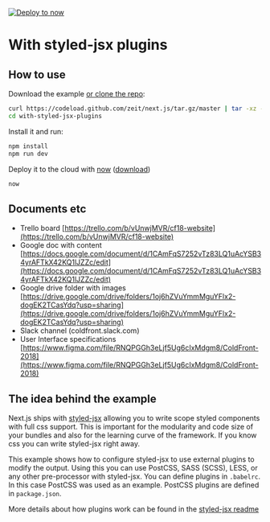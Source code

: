 [![Deploy to now](https://deploy.now.sh/static/button.svg)](https://deploy.now.sh/?repo=https://github.com/zeit/next.js/tree/master/examples/with-styled-jsx-plugins)

# With styled-jsx plugins

## How to use

Download the example [or clone the repo](https://github.com/zeit/next.js):

```bash
curl https://codeload.github.com/zeit/next.js/tar.gz/master | tar -xz --strip=2 next.js-master/examples/with-styled-jsx-plugins
cd with-styled-jsx-plugins
```

Install it and run:

```bash
npm install
npm run dev
```

Deploy it to the cloud with [now](https://zeit.co/now) ([download](https://zeit.co/download))

```bash
now
```

## Documents etc
- Trello board [https://trello.com/b/vUnwjMVR/cf18-website](https://trello.com/b/vUnwjMVR/cf18-website)
- Google doc with content [https://docs.google.com/document/d/1CAmFqS7252vTz83LQ1uAcYSB34yrAFTkX42KQ1lJZZc/edit](https://docs.google.com/document/d/1CAmFqS7252vTz83LQ1uAcYSB34yrAFTkX42KQ1lJZZc/edit)
- Google drive folder with images [https://drive.google.com/drive/folders/1oj6hZVuYmmMguYFlx2-dogEK2TCasYdq?usp=sharing](https://drive.google.com/drive/folders/1oj6hZVuYmmMguYFlx2-dogEK2TCasYdq?usp=sharing)
- Slack channel (coldfront.slack.com)
- User Interface specifications [https://www.figma.com/file/RNQPGGh3eLjf5Ug6cIxMdgm8/ColdFront-2018](https://www.figma.com/file/RNQPGGh3eLjf5Ug6cIxMdgm8/ColdFront-2018)


## The idea behind the example

Next.js ships with [styled-jsx](https://github.com/zeit/styled-jsx) allowing you
to write scope styled components with full css support. This is important for
the modularity and code size of your bundles and also for the learning curve of the framework. If you know css you can write styled-jsx right away.

This example shows how to configure styled-jsx to use external plugins to modify the output. Using this you can use PostCSS, SASS (SCSS), LESS, or any other pre-processor with styled-jsx. You can define plugins in `.babelrc`. In this case PostCSS was used as an example. PostCSS plugins are defined in `package.json`.

More details about how plugins work can be found in the [styled-jsx readme](https://github.com/zeit/styled-jsx#css-preprocessing-via-plugins)

